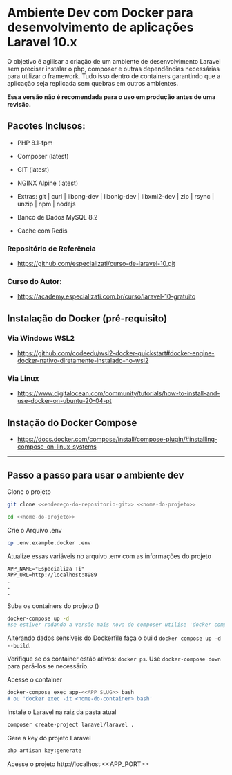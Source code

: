 # Ambiente Dev com Docker para desenvolvimento de aplicações Laravel 10.x

O objetivo é agilisar a criação de um ambiente de desenvolvimento Laravel sem precisar instalar o php, composer e outras dependências necessárias para utilizar o framework. Tudo isso dentro de containers garantindo que a aplicação seja replicada sem quebras em outros ambientes.

**Essa versão não é recomendada para o uso em produção antes de uma revisão.**

## Pacotes Inclusos:

- PHP 8.1-fpm

- Composer (latest)

- GIT (latest)

- NGINX Alpine (latest)

- Extras: git | curl | libpng-dev | libonig-dev | libxml2-dev | zip | rsync | unzip | npm | nodejs 

- Banco de Dados MySQL 8.2

- Cache com Redis


### Repositório de Referência
- https://github.com/especializati/curso-de-laravel-10.git

### Curso do Autor:
- https://academy.especializati.com.br/curso/laravel-10-gratuito



## Instalação do Docker (pré-requisito)

### Via  Windows WSL2

- https://github.com/codeedu/wsl2-docker-quickstart#docker-engine-docker-nativo-diretamente-instalado-no-wsl2

### Via Linux

- https://www.digitalocean.com/community/tutorials/how-to-install-and-use-docker-on-ubuntu-20-04-pt

## Instação do Docker Compose

- https://docs.docker.com/compose/install/compose-plugin/#installing-compose-on-linux-systems  


------------------------------------------------------------


## Passo a passo para usar o ambiente dev
Clone o projeto
```sh
git clone <<endereço-do-repositorio-git>> <<nome-do-projeto>>
```
```sh
cd <<nome-do-projeto>>
```


Crie o Arquivo .env 
```sh
cp .env.example.docker .env
```


Atualize essas variáveis no arquivo .env com as informações do projeto
```dosini
APP_NAME="Especializa Ti"
APP_URL=http://localhost:8989
.
.
.
```


Suba os containers do projeto ()
```sh
docker-compose up -d
#se estiver rodando a versão mais nova do composer utilise 'docker compose up -d'
```

Alterando dados sensíveis do Dockerfile faça o build ```docker compose up -d --build```.

Verifique se os container estão ativos: ```docker ps```.  Use  ```docker-compose down``` para pará-los se necessário.

Acesse o container
```sh
docker-compose exec app-<<APP_SLUG>> bash 
# ou 'docker exec -it <nome-do-container> bash'
```


Instale o Laravel na raiz da pasta atual
```sh
composer create-project laravel/laravel .
```


Gere a key do projeto Laravel
```sh
php artisan key:generate
```


Acesse o projeto
http://localhost:<<APP_PORT>> 
